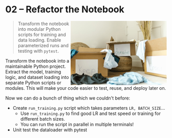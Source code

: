 
# 02 – Refactor the Notebook

<img src="../../media/notebooks-refactoring-cleanup.jpg" style="width: 300px" align="right">

> Transform the notebook into modular Python scripts for training and data loading. Enable parameterized runs and testing with `pytest`.

Transform the notebook into a maintainable Python project. Extract the model, training logic, and dataset loading into separate Python scripts or modules. This will make your code easier to test, reuse, and deploy later on.

Now we can do a bunch of thing which we couldn't before:
- Create `run_training.py` script which takes parameters `LR, BATCH_SIZE`...
    - Use `run_training.py` to find good LR and test speed or training for different batch sizes.
    - You can run the script in parallel in multiple terminals!
- Unit test the dataloader with pytest
